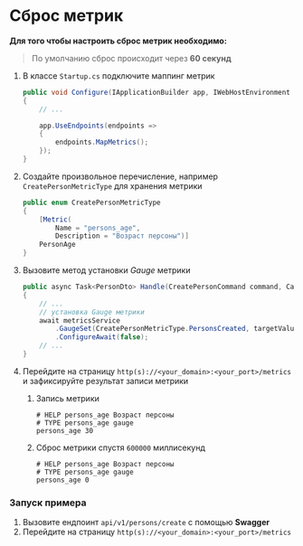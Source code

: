 # Сброс метрик

**Для того чтобы настроить сброс метрик необходимо:**

> По умолчанию сброс происходит через **60 секунд**
1. В классе `Startup.cs` подключите маппинг метрик
    ```csharp
    public void Configure(IApplicationBuilder app, IWebHostEnvironment env)
    {
        // ...

        app.UseEndpoints(endpoints =>
        {
            endpoints.MapMetrics();
        });
    }
    ```

2. Создайте произвольное перечисление, например `CreatePersonMetricType` для хранения метрики
    ```csharp
    public enum CreatePersonMetricType
    {
        [Metric(
            Name = "persons_age",
            Description = "Возраст персоны")]
        PersonAge
    }
    ```

3. Вызовите метод установки _Gauge_ метрики
    ```csharp
    public async Task<PersonDto> Handle(CreatePersonCommand command, CancellationToken cancellationToken)
    {
        // ...
        // установка Gauge метрики
        await metricsService
            .GaugeSet(CreatePersonMetricType.PersonsCreated, targetValue: command.Age)
            .ConfigureAwait(false);
        // ...
    }
    ```
4. Перейдите на страницу `http(s)://<your_domain>:<your_port>/metrics` и зафиксируйте результат записи метрики

    1. Запись метрики
        ```
        # HELP persons_age Возраст персоны
        # TYPE persons_age gauge
        persons_age 30
        ```
   2. Сброс метрики спустя `600000` миллисекунд
        ```
        # HELP persons_age Возраст персоны
        # TYPE persons_age gauge
        persons_age 0
        ```

### Запуск примера
1. Вызовите ендпоинт `api/v1/persons/create` с помощью **Swagger**
2. Перейдите на страницу `http(s)://<your_domain>:<your_port>/metrics`
